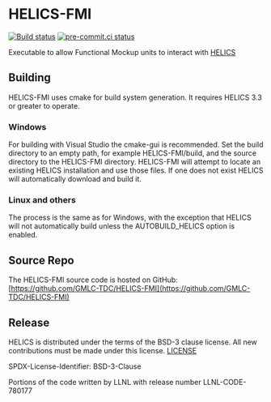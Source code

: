 # HELICS-FMI

[![Build status](https://ci.appveyor.com/api/projects/status/8pt3yp3tveflmj3s/branch/main?svg=true)](https://ci.appveyor.com/project/phlptp/helics-fmi/branch/main)
[![pre-commit.ci status](https://results.pre-commit.ci/badge/github/GMLC-TDC/HELICS-FMI/main.svg)](https://results.pre-commit.ci/latest/github/GMLC-TDC/HELICS-FMI/main)

Executable to allow Functional Mockup units to interact with [HELICS](https://github.com/GMLC-TDC/HELICS)

## Building

HELICS-FMI uses cmake for build system generation. It requires HELICS 3.3 or greater to operate.

### Windows

For building with Visual Studio the cmake-gui is recommended.
Set the build directory to an empty path, for example HELICS-FMI/build, and the source directory to the HELICS-FMI directory.
HELICS-FMI will attempt to locate an existing HELICS installation and use those files. If one does not exist HELICS will automatically download and build it.

### Linux and others

The process is the same as for Windows, with the exception that HELICS will not automatically build unless the AUTOBUILD_HELICS option is enabled.

## Source Repo

The HELICS-FMI source code is hosted on GitHub: [https://github.com/GMLC-TDC/HELICS-FMI](https://github.com/GMLC-TDC/HELICS-FMI)

## Release

HELICS is distributed under the terms of the BSD-3 clause license. All new
contributions must be made under this license. [LICENSE](LICENSE)

SPDX-License-Identifier: BSD-3-Clause

Portions of the code written by LLNL with release number
LLNL-CODE-780177
